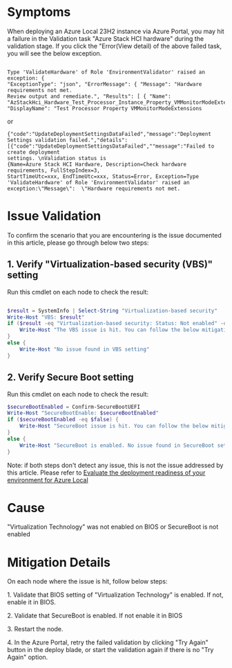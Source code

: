 # Symptoms

When deploying an Azure Local 23H2 instance via Azure Portal, you may hit a failure in the Validation task "Azure Stack HCI hardware" during the validation stage. If you click the "Error(View detail) of the above failed task, you will see the below exception.  

```Text

Type 'ValidateHardware' of Role 'EnvironmentValidator' raised an exception: {
"ExceptionType": "json", "ErrorMessage": { "Message": "Hardware requirements not met. 
Review output and remediate.", "Results": [ { "Name": 
"AzStackHci_Hardware_Test_Processor_Instance_Property_VMMonitorModeExtensions", 
"DisplayName": "Test Processor Property VMMonitorModeExtensions
```
or
```Text
{"code":"UpdateDeploymentSettingsDataFailed","message":"Deployment Settings validation failed.","details":
[{"code":"UpdateDeploymentSettingsDataFailed",""message":"Failed to create deployment
settings. \nValidation status is
{Name=Azure Stack HCI Hardware, Description=Check hardware requirements, FullStepIndex=3,
StartTimeUtc=xxx, EndTimeUtc=xxx, Status=Error, Exception=Type
'ValidateHardware' of Role 'EnvironmentValidator' raised an exception:\"Message\":  \"Hardware requirements not met. 
```

# Issue Validation
To confirm the scenario that you are encountering is the issue documented in this article, please go through below two steps:
## 1. Verify "Virtualization-based security (VBS)" setting
Run this cmdlet on each node to check the result:
```Powershell

$result = SystemInfo | Select-String "Virtualization-based security"
Write-Host "VBS: $result"
if ($result -eq "Virtualization-based security: Status: Not enabled" -or $result -eq "Virtualization-based security: Status: Enabled but not running") {
    Write-Host "The VBS issue is hit. You can follow the below mitigation details section to mitigate the issue"
}
else {
    Write-Host "No issue found in VBS setting" 
}
```
## 2. Verify Secure Boot setting
Run this cmdlet on each node to check the result:
```Powershell
$secureBootEnabled = Confirm-SecureBootUEFI
Write-Host "SecureBootEnable: $secureBootEnabled"
if ($secureBootEnabled -eq $false) {
    Write-Host "SecureBoot issue is hit. You can follow the below mitigation details section to mitigate the issue"
}
else {
    Write-Host "SecureBoot is enabled. No issue found in SecureBoot setting"
}
```
Note: if both steps don't detect any issue, this is not the issue addressed by this article. Please refer to [Evaluate the deployment readiness of your environment for Azure Local](https://learn.microsoft.com/en-us/azure/azure-local/manage/use-environment-checker?view=azloc-24113&tabs=connectivity)
# Cause
"Virtualization Technology" was not enabled on BIOS or SecureBoot is not enabled

# Mitigation Details
On each node where the issue is hit, follow below steps:

1. Validate that BIOS setting of "Virtualization Technology" is enabled. If not, enable it in BIOS.

2. Validate that SecureBoot is enabled. If not enable it in BIOS

3. Restart the node.

4. In the Azure Portal, retry the failed validation by clicking "Try Again" button in the deploy blade, or start the validation again if there is no "Try Again" option.
